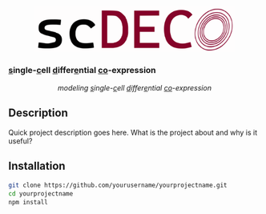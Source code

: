 <p align="center">
  <img src="./images/scdeco_logo.svg" alt="Size Limit CLI" width="400">
</p>

<span align="center"> <h3> <ins>s</ins>ingle-<ins>c</ins>ell <ins>d</ins>iffer<ins>e</ins>ntial <ins>co</ins>-expression </h3> </span>


<p align="center">
  <i>modeling <ins>s</ins>ingle-<ins>c</ins>ell <ins>d</ins>iffer<ins>e</ins>ntial <ins>co</ins>-expression</i>
</p>




## Description

Quick project description goes here. What is the project about and why is it useful?

## Installation

```bash
git clone https://github.com/yourusername/yourprojectname.git
cd yourprojectname
npm install



